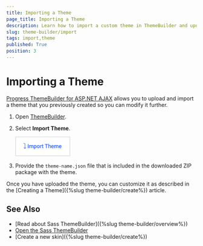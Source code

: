 ```yaml
---
title: Importing a Theme
page_title: Importing a Theme
description: Learn how to import a custom theme in ThemeBuilder and update the styles of your Web Forms components.
slug: theme-builder/import
tags: import,theme
published: True
position: 3
---
```


# Importing a Theme

[Progress ThemeBuilder for ASP.NET AJAX](https://themebuilder.telerik.com/aspnet-ajax) allows you to upload and import a theme that you previously created so you can modify it further. 

1. Open [ThemeBuilder](https://themebuilder.telerik.com/aspnet-ajax).

1. Select **Import Theme**.

   <img src="images/themebuilder-import-theme.png" alt="Import Theme button in ThemeBuilder" width="145"/>

1. Provide the `theme-name.json` file that is included in the downloaded ZIP package with the theme.

Once you have uploaded the theme, you can customize it as described in the [Creating a Theme]({%slug theme-builder/create%}) article.

## See Also

  * [Read about Sass ThemeBuilder]({%slug theme-builder/overview%})
  * [Open the Sass ThemeBuilder](https://themebuilder.telerik.com/aspnet-ajax)
  * [Create a new skin]({%slug theme-builder/create%})
